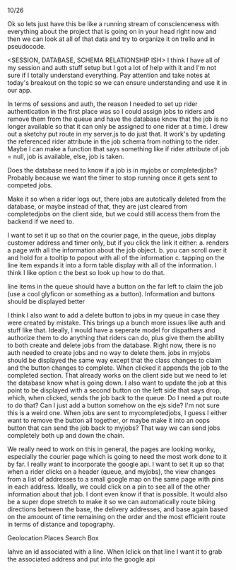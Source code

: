 10/26

Ok so lets just have this be like a running stream of conscienceness with everything about the project that is going on in your head right now and then we can look at all of that data and try to organize it on trello and in pseudocode.

<SESSION, DATABASE, SCHEMA RELATIONSHIP ISH>
I think I have all of my session and auth stuff setup but I got a lot of help with it and I'm not sure if I totally understand everything.  Pay attention and take notes at today's breakout on the topic so we can ensure understanding and use it in our app.

In terms of sessions and auth, the reason I needed to set up rider authentication in the first place was so I could assign jobs to riders and remove them from the queue and have the database know that the job is no longer available so that it can only be assigned to one rider at a time.  I drew out a sketchy put route in my server.js to do just that.  It work's by updating the referenced rider attribute in the job schema from nothing to the rider.  Maybe I can make a function that says something like if rider attribute of job = null, job is available, else, job is taken.  

Does the database need to know if a job is in myjobs or completedjobs?  Probably because we want the timer to stop running once it gets sent to competed jobs.

Make it so when a rider logs out, there jobs are autotically deleted from the database, or maybe instead of that, they are just cleared from completedjobs on the client side, but we could still access them from the backend if we need to.

<COURIER PAGE DATA DISPLAY STUFF>
	<QUEUE>
I want to set it up so that on the courier page, in the queue, jobs display customer address and timer only, but if you click the link it either:  
	a. renders a page with all the information about the job object.
	b. you can scroll over it and hold for a tooltip to popout with all of the information
	c. tapping on the line item expands it into a form table display with all of the information.
I think I like option c the best so look up how to do that.

line items in the queue should have a button on the far left to claim the job (use a cool glyficon or something as a button).  Information and buttons should be displayed better

I think I also want to add a delete button to jobs in my queue in case they were created by mistake.  This brings up a bunch more issues like auth and stuff like that.  Ideally, I would have a seperate model for dispathers and authorize them to do anything that riders can do, plus give them the ability to both create and delete jobs from the database.  Right now, there is no auth needed to create jobs and no way to delete them.
	<MYJOBS>
jobs in myjobs should be displayed the same way except that the class changes to claim and the button changes to complete.  When clicked it appends the job to the completed section.  That already works on the client side but we need to let the database know what is going down.  I also want to update the job at this point to be displayed with a second button on the left side that says drop, which, when clicked, sends the job back to the queue.  Do I need a put route to do that?  Can I just add a button somehow on the ejs side?  I'm not sure this is a weird one.
	<COMPLETEDJOBS>
When jobs are sent to mycompletedjobs, I guess I either want to remove the button all together, or maybe make it into an oops button that can send the job back to myjobs?  That way we can send jobs completely both up and down the chain.

<STYLING>
We really need to work on this in general, the pages are looking wonky, especially the courier page which is going to need the most work done to it by far.

<EXTERNAL API>
I really want to incorporate the google api.  I want to set it up so that when a rider clicks on a header (queue, and myjobs), the view changes from a list of addresses to a small google map on the same page with pins in each address.  Ideally, we could click on a pin to see all of the other information about that job.  I dont even know if that is possible.  It would also be a super dope stretch to make it so we can automatically route biking directions between the base, the delivery addresses, and base again based on the amoount of time remaining on the order and the most efficient route in terms of distance and topography.

Geolocation
Places Search Box

Iahve an id associated with a line.  When Iclick on that line I want it to grab the associated address and put into the google api